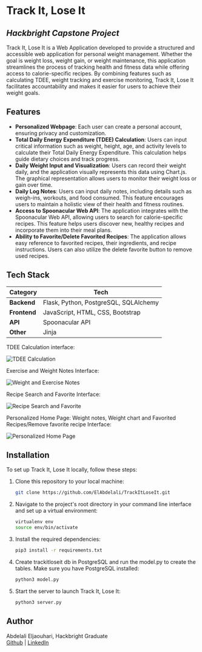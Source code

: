 # Track It, Lose It
## _Hackbright Capstone Project_

Track It, Lose It is a Web Application developed to provide a structured and accessible web application for personal weight management. Whether the goal is weight loss, weight gain, or weight maintenance, this application streamlines the process of tracking health and fitness data while offering access to calorie-specific recipes. By combining features such as calculating TDEE, weight tracking and exercise monitoring, Track It, Lose It facilitates accountability and makes it easier for users to achieve their weight goals.

## Features
- **Personalized Webpage**: Each user can create a personal account, ensuring privacy and customization.
- **Total Daily Energy Expenditure (TDEE) Calculation**: Users can input critical information such as weight, height, age, and activity levels to calculate their Total Daily Energy Expenditure. This calculation helps guide dietary choices and track progress.
- **Daily Weight Input and Visualization**: Users can record their weight daily, and the application visually represents this data using Chart.js. The graphical representation allows users to monitor their weight loss or gain over time.
- **Daily Log Notes**: Users can input daily notes, including details such as weigh-ins, workouts, and food consumed. This feature encourages users to maintain a holistic view of their health and fitness routines.
- **Access to Spoonacular Web API**: The application integrates with the Spoonacular Web API, allowing users to search for calorie-specific recipes. This feature helps users discover new, healthy recipes and incorporate them into their meal plans.
- **Ability to Favorite/Delete Favorited Recipes**: The application allows easy reference to favorited recipes, their ingredients, and recipe instructions. Users can also utilize the delete favorite button to remove used recipes.

## Tech Stack
Category | Tech
--- | --- 
**Backend** | Flask, Python, PostgreSQL, SQLAlchemy
**Frontend** | JavaScript, HTML, CSS, Bootstrap
**API** | Spoonacular API
**Other** |  Jinja

TDEE Calculation interface:

![TDEE Calculation](https://media.giphy.com/media/v1.Y2lkPTc5MGI3NjExZTI0MzMxYjc3NTNmMDU0YjcxNWI1NWE1NDdjYTRhNjE4ZGZjNDQzZSZlcD12MV9pbnRlcm5hbF9naWZzX2dpZklkJmN0PWc/6H3Mo9uakSttH3zki9/giphy.gif)

Exercise and Weight Notes Interface:

![Weight and Exercise Notes](https://media.giphy.com/media/v1.Y2lkPTc5MGI3NjExN2Q3Y2ViZjhhODZjYTUyYWQyZTJmMzIyYzI1ZWZiYTRjMzc4YWM2OCZlcD12MV9pbnRlcm5hbF9naWZzX2dpZklkJmN0PWc/5a43NQmWSw7TUZcn81/giphy.gif)

Recipe Search and Favorite Interface:

![Recipe Search and Favorite](https://media.giphy.com/media/v1.Y2lkPTc5MGI3NjExYzRlZDc4MDM4YzM5Yjg4YTkwM2IwN2NkNmUwNDY3NTkxMTMzYjg5ZSZlcD12MV9pbnRlcm5hbF9naWZzX2dpZklkJmN0PWc/3P60PjZR3aSXGXbXLr/giphy-downsized-large.gif)

Personalized Home Page: Weight notes, Weight chart and Favorited Recipes/Remove favorite recipe Interface:

![Personalized Home Page](https://media.giphy.com/media/v1.Y2lkPTc5MGI3NjExY2M0ZjAzNzQ1NzUyYTk5MDNjMjQ3MmQ5ZmJkNDM0OTY1ZThlNDEzOSZlcD12MV9pbnRlcm5hbF9naWZzX2dpZklkJmN0PWc/xl1fwHtJZGmznLgFKp/giphy.gif)

## Installation
To set up Track It, Lose It locally, follow these steps:

1. Clone this repository to your local machine:
   ```sh
   git clone https://github.com/ElAbdelali/TrackItLoseIt.git
   ```

2. Navigate to the project's root directory in your command line interface and set up a virtual environment:
   ```sh
   virtualenv env
   source env/bin/activate
   ```

3. Install the required dependencies:
   ```sh
   pip3 install -r requirements.txt
   ```

4. Create trackitloseit db in PostgreSQL and run the model.py to create the tables. Make sure you have PostgreSQL installed:
   ```sh
   python3 model.py
   ```

6. Start the server to launch Track It, Lose It:
   ```sh
   python3 server.py
   ```

## Author
Abdelali Eljaouhari, Hackbright Graduate <br>
[Github](https://github.com/ElAbdelali/TrackItLoseIt) | [LinkedIn](https://www.linkedin.com/in/ali-eljaouhari/)

